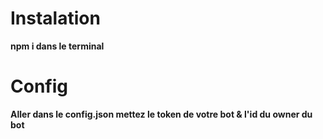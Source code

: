

# Instalation
**npm i dans le terminal**

# Config
**Aller dans le config.json mettez le token de votre bot & l'id du owner du bot**
